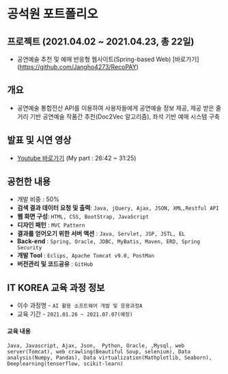 # 공석원 포트폴리오 


## 프로젝트 (2021.04.02 ~ 2021.04.23, 총 22일)
+ 공연예술 추천 및 예매 반응형 웹사이트(Spring-based Web) [바로가기] (https://github.com/Jangho4273/RecoPAY)

## 개요
+ 공연예술 통합전산 API를 이용하여 사용자들에게 공연예술 정보 제공, 제공 받은 줄거리 기반 공연예술 작품간 추천(Doc2Vec 알고리즘), 좌석 기반 예매 시스템 구축 

## 발표 및 시연 영상
+ [Youtube 바로가기](https://www.youtube.com/watch?app=desktop&v=GESqyV1zT_k&list=PLedGoSru79493-00o_i35ujkkHls3Zvjk&index=4) (My part : 26:42 ~ 31:25)

## 공헌한 내용
+ 개발 비중 : 50%
+ **검색 결과 데이터 요청 및 출력**: `Java, jQuery, Ajax, JSON, XML,Restful API`
+ **웹 화면 구성**: `HTML, CSS, BootStrap, JavaScript`
+ **디자인 패턴** : `MVC Pattern`
+ **결과를 얻어오기 위한 서버 액션** : `Java, Servlet, JSP, JSTL, EL`
+ **Back-end** : `Spring, Oracle, JDBC, MyBatis, Maven, ERD, Spring Security`
+ **개발 Tool** : `Eclips, Apache Tomcat v9.0, PostMan`
+ **버전관리 및 코드공유** : `GitHub`


## IT KOREA 교육 과정 정보 
+ 이수 과정명 - `AI 활용 소프트웨어 개발 및 응용과정A`
+ 교육 기간 - `2021.01.26 ~ 2021.07.07(예정)`

#### 교육 내용
`Java, Javascript, Ajax, Json,  Python, Oracle, ,Mysql, web server(Tomcat), web crawling(Beautiful Soup, selenium), Data analysis(Numpy, Pandas), Data virtualization(Mathplotlib, Seaborn), Deeplearning(tenserflow, scikit-learn)`
